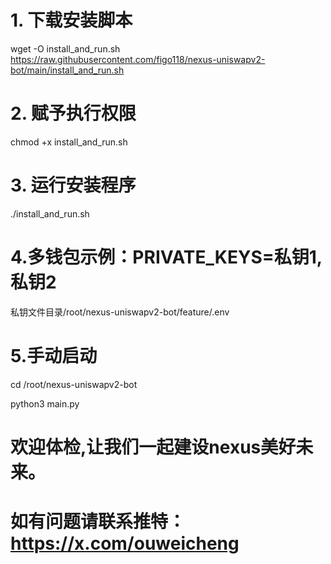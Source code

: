 # 1. 下载安装脚本
wget -O install_and_run.sh https://raw.githubusercontent.com/figo118/nexus-uniswapv2-bot/main/install_and_run.sh

# 2. 赋予执行权限
chmod +x install_and_run.sh

# 3. 运行安装程序
./install_and_run.sh

# 4.多钱包示例：PRIVATE_KEYS=私钥1,私钥2
私钥文件目录/root/nexus-uniswapv2-bot/feature/.env

# 5.手动启动
cd /root/nexus-uniswapv2-bot

python3 main.py

# 欢迎体检,让我们一起建设nexus美好未来。

# 如有问题请联系推特：https://x.com/ouweicheng
